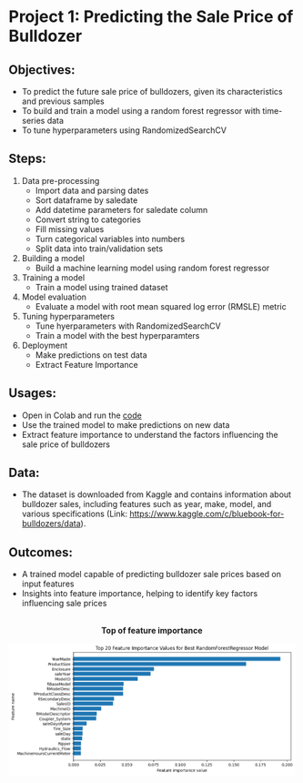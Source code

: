 # Project 1: Predicting the Sale Price of Bulldozer

## Objectives:
- To predict the future sale price of bulldozers, given its characteristics and previous samples
- To build and train a model using a random forest regressor with time-series data
- To tune hyperparameters using RandomizedSearchCV
<!-- - To evaluate the model's performance using root mean squared log error (RMSLE) metric -->

## Steps:
1. Data pre-processing
    - Import data and parsing dates
    - Sort dataframe by saledate
    - Add datetime parameters for saledate column
    - Convert string to categories
    - Fill missing values
    - Turn categorical variables into numbers
    - Split data into train/validation sets
2. Building a model
    - Build a machine learning model using random forest regressor
3. Training a model
    - Train a model using trained dataset
4. Model evaluation
    - Evaluate a model with root mean squared log error (RMSLE) metric
5. Tuning hyperparameters
    - Tune hyerparameters with RandomizedSearchCV
    - Train a model with the best hyperparamters
6. Deployment
    - Make predictions on test data
    - Extract Feature Importance

## Usages:
- Open in Colab and run the [code](https://colab.research.google.com/github/OCR-tech/project-DataScience/blob/main/1_Predicting_Sale_Price_of_Bulldozers/notebook.ipynb)
- Use the trained model to make predictions on new data
- Extract feature importance to understand the factors influencing the sale price of bulldozers
<!-- - Save the trained model for future use -->
<!-- - Modify the code as needed to fit your specific use case or dataset -->

## Data:
- The dataset is downloaded from Kaggle and contains information about bulldozer sales, including features such as year, make, model, and various specifications (Link: https://www.kaggle.com/c/bluebook-for-bulldozers/data).

## Outcomes:
- A trained model capable of predicting bulldozer sale prices based on input features
- Insights into feature importance, helping to identify key factors influencing sale prices
<br><br>

<p align="center"><b>Top of feature importance</b></p>

![Alt text](https://github.com/OCR-tech/OCR-tech/blob/main/docs/img/project_ds1a.png)

<!-- <br>
<div align="center">
    <img src="https://github.com/OCR-tech/OCR-tech/blob/main/docs/img/project_ds1a.png" style="width:450px; height:auto; min-width:35%">
</div>
<br> -->
<br>